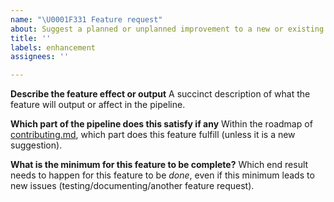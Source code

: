 ```yaml
---
name: "\U0001F331 Feature request"
about: Suggest a planned or unplanned improvement to a new or existing feature
title: ''
labels: enhancement
assignees: ''

---
```


**Describe the feature effect or output**
A succinct description of what the feature will output or affect in the pipeline. 

**Which part of the pipeline does this satisfy if any**
Within the roadmap of [contributing.md](https://github.com/NDCLab/baseEEG/blob/dev/contributing.md), which part does this feature fulfill (unless it is a new suggestion). 

**What is the minimum for this feature to be complete?**
Which end result needs to happen for this feature to be *done*, even if this minimum leads to new issues (testing/documenting/another feature request).
